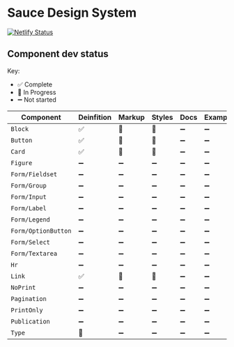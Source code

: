 # Sauce Design System

[![Netlify Status](https://api.netlify.com/api/v1/badges/8723785b-6844-46a8-9440-879166a8de22/deploy-status)](https://app.netlify.com/sites/sauce-design-system/deploys)

## Component dev status

Key:
* ✅ Complete
* 🔄 In Progress
* ➖ Not started

Component           | Deinfition | Markup | Styles | Docs | Examples
------------------- | ---------- | ------ | ------ | ---- | -------- |
`Block`             | ✅ | 🔄 | 🔄 | ➖ | ➖ | ➖
`Button`            | ✅ | 🔄 | 🔄 | ➖ | ➖ | ➖
`Card`              | ✅ | 🔄 | 🔄 | ➖ | ➖ | ➖
`Figure`            | ➖ | ➖ | ➖ | ➖ | ➖ | ➖
`Form/Fieldset`     | ➖ | ➖ | ➖ | ➖ | ➖ | ➖
`Form/Group`        | ➖ | ➖ | ➖ | ➖ | ➖ | ➖
`Form/Input`        | ➖ | ➖ | ➖ | ➖ | ➖ | ➖
`Form/Label`        | ➖ | ➖ | ➖ | ➖ | ➖ | ➖
`Form/Legend`       | ➖ | ➖ | ➖ | ➖ | ➖ | ➖
`Form/OptionButton` | ➖ | ➖ | ➖ | ➖ | ➖ | ➖
`Form/Select`       | ➖ | ➖ | ➖ | ➖ | ➖ | ➖
`Form/Textarea`     | ➖ | ➖ | ➖ | ➖ | ➖ | ➖
`Hr`                | ➖ | ➖ | ➖ | ➖ | ➖ | ➖
`Link`              | ✅ | 🔄 | 🔄 | ➖ | ➖ | ➖
`NoPrint`           | ➖ | ➖ | ➖ | ➖ | ➖ | ➖
`Pagination`        | ➖ | ➖ | ➖ | ➖ | ➖ | ➖
`PrintOnly`         | ➖ | ➖ | ➖ | ➖ | ➖ | ➖
`Publication`       | ➖ | ➖ | ➖ | ➖ | ➖ | ➖
`Type`              | 🔄 | ➖ | ➖ | ➖ | ➖ | ➖

